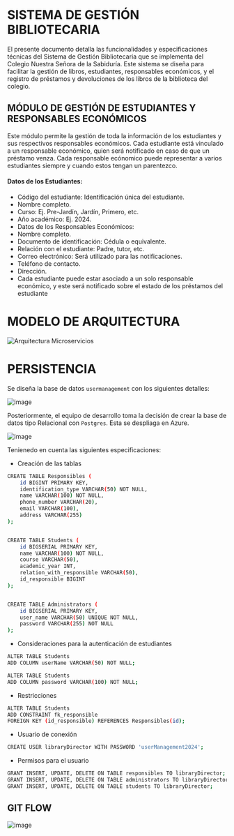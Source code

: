 # SISTEMA DE GESTIÓN BIBLIOTECARIA

El presente documento detalla las funcionalidades y especificaciones técnicas del Sistema de
Gestión Bibliotecaria que se implementa del Colegio Nuestra Señora de la Sabiduría. Este
sistema se diseña para facilitar la gestión de libros, estudiantes, responsables económicos, y
el registro de préstamos y devoluciones de los libros de la biblioteca del colegio.


## MÓDULO DE GESTIÓN DE ESTUDIANTES Y RESPONSABLES ECONÓMICOS

Este módulo permite la gestión de toda la información de los estudiantes y sus respectivos
responsables económicos. Cada estudiante está vinculado a un responsable económico, quien
será notificado en caso de que un préstamo venza. Cada responsable ecónomico puede
representar a varios estudiantes siempre y cuando estos tengan un parentezco.

#### Datos de los Estudiantes:

- Código del estudiante: Identificación única del estudiante.
- Nombre completo.
- Curso: Ej. Pre-Jardín, Jardín, Primero, etc.
- Año académico: Ej. 2024.
- Datos de los Responsables Económicos:
- Nombre completo.
- Documento de identificación: Cédula o equivalente.
- Relación con el estudiante: Padre, tutor, etc.
- Correo electrónico: Será utilizado para las notificaciones.
- Teléfono de contacto.
- Dirección.
- Cada estudiante puede estar asociado a un solo responsable económico, y este será notificado sobre el estado de los préstamos del estudiante


# MODELO DE ARQUITECTURA

![Arquitectura Microservicios](https://github.com/user-attachments/assets/fc2d3a0f-76d9-448d-84cd-f659bd49184b)



# PERSISTENCIA

Se diseña la base de datos `usermanagement` con los siguientes detalles:


![image](https://github.com/user-attachments/assets/235639cd-edcc-427c-97e2-9126157ab2b2)



Posteriormente, el equipo de desarrollo toma la decisión de crear la base de datos tipo Relacional con `Postgres`. 
Esta se despliaga en Azure. 

![image](https://github.com/user-attachments/assets/b896c484-75c9-4492-9485-dbf0f382979a)

Tenienedo en cuenta las siguientes especificaciones:

- Creación de las tablas

```sh
CREATE TABLE Responsibles (
    id BIGINT PRIMARY KEY, 
    identification_type VARCHAR(50) NOT NULL,
    name VARCHAR(100) NOT NULL,
    phone_number VARCHAR(20),
    email VARCHAR(100),
    address VARCHAR(255)
);


CREATE TABLE Students (
    id BIGSERIAL PRIMARY KEY,
    name VARCHAR(100) NOT NULL,
    course VARCHAR(50),
    academic_year INT,
    relation_with_responsible VARCHAR(50),
    id_responsible BIGINT
);


CREATE TABLE Administrators (
    id BIGSERIAL PRIMARY KEY,
    user_name VARCHAR(50) UNIQUE NOT NULL,
    password VARCHAR(255) NOT NULL
);
```

- Consideraciones para la autenticación de estudiantes

```sh
ALTER TABLE Students 
ADD COLUMN userName VARCHAR(50) NOT NULL;

ALTER TABLE Students 
ADD COLUMN password VARCHAR(100) NOT NULL;
```


- Restricciones

```sh
ALTER TABLE Students
ADD CONSTRAINT fk_responsible
FOREIGN KEY (id_responsible) REFERENCES Responsibles(id);
```

- Usuario de conexión

```sh
CREATE USER libraryDirector WITH PASSWORD 'userManagement2024';
```

- Permisos para el usuario

```sh
GRANT INSERT, UPDATE, DELETE ON TABLE responsibles TO libraryDirector;
GRANT INSERT, UPDATE, DELETE ON TABLE administrators TO libraryDirector;
GRANT INSERT, UPDATE, DELETE ON TABLE students TO libraryDirector;
```

## GIT FLOW

![image](https://github.com/user-attachments/assets/3d7357e6-4f33-4de2-a604-328218f742f4)



